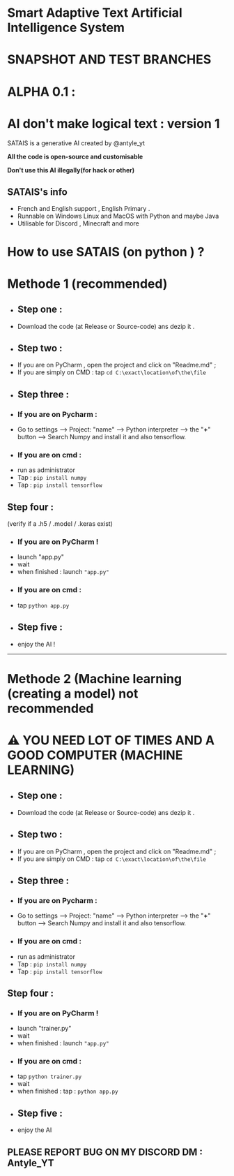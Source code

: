 # Smart Adaptive Text Artificial Intelligence System
# SNAPSHOT AND TEST BRANCHES
# ALPHA 0.1 : 
# AI don't make logical text : version 1
 SATAIS is a generative AI created by @antyle_yt 

**All the code is open-source and customisable**

**Don't use this AI illegally(for hack or other)**

## SATAIS's info

* French and English support , English Primary .
* Runnable on Windows Linux and MacOS with Python and maybe Java 
* Utilisable for Discord , Minecraft and more



# How to use SATAIS (on python ) ?
# Methode 1 (recommended)
* ## Step one  : 
* Download the code (at Release or Source-code) ans dezip it .
* ## Step two  : 
* If you are on PyCharm , open the project and click on "Readme.md"  ; 
* If you are simply on CMD  :
     tap ``cd C:\exact\location\of\the\file ``
* ## Step three :
* ### If you are on Pycharm :
* Go to settings --> Project: "name" --> Python interpreter --> the "**+**" button --> Search Numpy and install it and also tensorflow.
* ### If you are on cmd :
* run as administrator 
* Tap : ``pip install numpy``
* Tap : ``pip install tensorflow``
## Step four : 
(verify if a .h5 / .model / .keras exist)
* ### If you are on PyCharm !
* launch "app.py"
* wait																																																													
* when finished : launch ``"app.py"``																	
* ### If you are on cmd :																	
* tap ``python app.py``											
* ## Step five :
* enjoy the AI !
----------------------------------------------------
# Methode 2 (Machine learning (creating a model) not recommended
# __⚠️ YOU NEED LOT OF TIMES AND A GOOD COMPUTER (MACHINE LEARNING)__
* ## Step one  : 
* Download the code (at Release or Source-code) ans dezip it .
* ## Step two  : 
* If you are on PyCharm , open the project and click on "Readme.md"  ; 
* If you are simply on CMD  :
     tap ``cd C:\exact\location\of\the\file ``
* ## Step three :
* ### If you are on Pycharm :
* Go to settings --> Project: "name" --> Python interpreter --> the "**+**" button --> Search Numpy and install it and also tensorflow.
* ### If you are on cmd :
* run as administrator 
* Tap : ``pip install numpy``
* Tap : ``pip install tensorflow``
## Step four : 
* ### If you are on PyCharm !
* launch "trainer.py"
* wait																																																													
* when finished : launch ``"app.py"``																	
* ### If you are on cmd :																	
* tap ``python trainer.py``																			
* wait													
* when finished : tap : ``python app.py``												
* ## Step five :
* enjoy the AI 
## PLEASE REPORT BUG ON MY DISCORD DM : Antyle_YT
